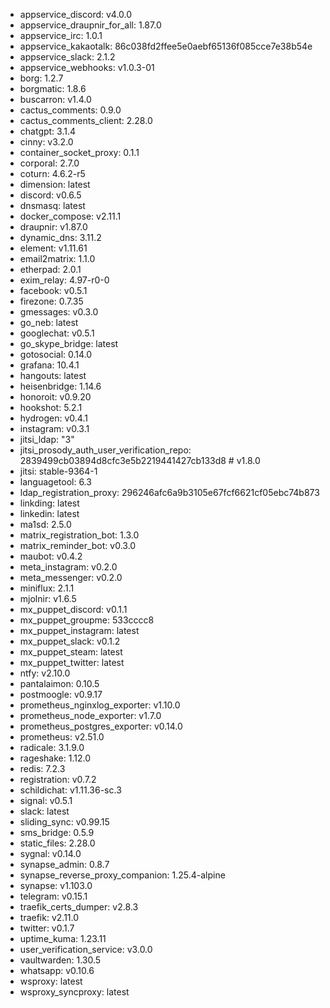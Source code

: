 * appservice_discord: v4.0.0
* appservice_draupnir_for_all: 1.87.0
* appservice_irc: 1.0.1
* appservice_kakaotalk: 86c038fd2ffee5e0aebf65136f085cce7e38b54e
* appservice_slack: 2.1.2
* appservice_webhooks: v1.0.3-01
* borg: 1.2.7
* borgmatic: 1.8.6
* buscarron: v1.4.0
* cactus_comments: 0.9.0
* cactus_comments_client: 2.28.0
* chatgpt: 3.1.4
* cinny: v3.2.0
* container_socket_proxy: 0.1.1
* corporal: 2.7.0
* coturn: 4.6.2-r5
* dimension: latest
* discord: v0.6.5
* dnsmasq: latest
* docker_compose: v2.11.1
* draupnir: v1.87.0
* dynamic_dns: 3.11.2
* element: v1.11.61
* email2matrix: 1.1.0
* etherpad: 2.0.1
* exim_relay: 4.97-r0-0
* facebook: v0.5.1
* firezone: 0.7.35
* gmessages: v0.3.0
* go_neb: latest
* googlechat: v0.5.1
* go_skype_bridge: latest
* gotosocial: 0.14.0
* grafana: 10.4.1
* hangouts: latest
* heisenbridge: 1.14.6
* honoroit: v0.9.20
* hookshot: 5.2.1
* hydrogen: v0.4.1
* instagram: v0.3.1
* jitsi_ldap: "3"
* jitsi_prosody_auth_user_verification_repo: 2839499cb03894d8cfc3e5b2219441427cb133d8 # v1.8.0
* jitsi: stable-9364-1
* languagetool: 6.3
* ldap_registration_proxy: 296246afc6a9b3105e67fcf6621cf05ebc74b873
* linkding: latest
* linkedin: latest
* ma1sd: 2.5.0
* matrix_registration_bot: 1.3.0
* matrix_reminder_bot: v0.3.0
* maubot: v0.4.2
* meta_instagram: v0.2.0
* meta_messenger: v0.2.0
* miniflux: 2.1.1
* mjolnir: v1.6.5
* mx_puppet_discord: v0.1.1
* mx_puppet_groupme: 533cccc8
* mx_puppet_instagram: latest
* mx_puppet_slack: v0.1.2
* mx_puppet_steam: latest
* mx_puppet_twitter: latest
* ntfy: v2.10.0
* pantalaimon: 0.10.5
* postmoogle: v0.9.17
* prometheus_nginxlog_exporter: v1.10.0
* prometheus_node_exporter: v1.7.0
* prometheus_postgres_exporter: v0.14.0
* prometheus: v2.51.0
* radicale: 3.1.9.0
* rageshake: 1.12.0
* redis: 7.2.3
* registration: v0.7.2
* schildichat: v1.11.36-sc.3
* signal: v0.5.1
* slack: latest
* sliding_sync: v0.99.15
* sms_bridge: 0.5.9
* static_files: 2.28.0
* sygnal: v0.14.0
* synapse_admin: 0.8.7
* synapse_reverse_proxy_companion: 1.25.4-alpine
* synapse: v1.103.0
* telegram: v0.15.1
* traefik_certs_dumper: v2.8.3
* traefik: v2.11.0
* twitter: v0.1.7
* uptime_kuma: 1.23.11
* user_verification_service: v3.0.0
* vaultwarden: 1.30.5
* whatsapp: v0.10.6
* wsproxy: latest
* wsproxy_syncproxy: latest
